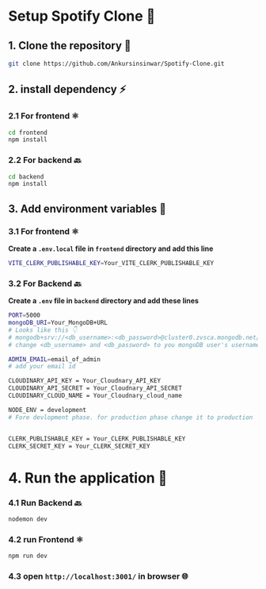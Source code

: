# Setup Spotify Clone 🎵

## 1. Clone the repository 📌
``` bash
git clone https://github.com/Ankursinsinwar/Spotify-Clone.git
```

## 2. install dependency ⚡

### 2.1 For frontend ⚛️
``` bash
cd frontend
npm install
```
### 2.2 For backend 🔙
```bash
cd backend
npm install
```

## 3. Add environment variables 🌟

### 3.1 For frontend ⚛️
**Create a `.env.local` file in `frontend` directory and add this line**
``` bash
VITE_CLERK_PUBLISHABLE_KEY=Your_VITE_CLERK_PUBLISHABLE_KEY
```

### 3.2 For Backend 🔙
**Create a `.env` file in `backend` directory and add these lines**
```bash
PORT=5000
mongoDB_URI=Your_MongoDB+URL
# Looks like this 👇
# mongodb+srv://<db_username>:<db_password>@cluster0.zvsca.mongodb.net/?retryWrites=true&w=majority&appName=Cluster0
# change <db_username> and <db_password> to you mongoDB user's username and password

ADMIN_EMAIL=email_of_admin
# add your email id

CLOUDINARY_API_KEY = Your_Cloudnary_API_KEY
CLOUDINARY_API_SECRET = Your_Cloudnary_API_SECRET
CLOUDINARY_CLOUD_NAME = Your_Cloudnary_cloud_name

NODE_ENV = development
# Fore devlopment phase. for production phase change it to production


CLERK_PUBLISHABLE_KEY = Your_CLERK_PUBLISHABLE_KEY
CLERK_SECRET_KEY = Your_CLERK_SECRET_KEY
```

# 4. Run the application 🚀
### 4.1 Run Backend 🔙
``` bash
nodemon dev
```

### 4.2 run Frontend ⚛️
``` bash
npm run dev
```

### 4.3 open `http://localhost:3001/` in browser 🌐